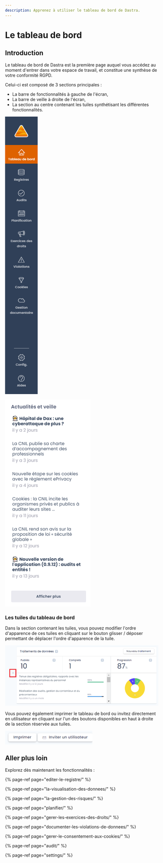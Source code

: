 ```yaml
---
description: Apprenez à utiliser le tableau de bord de Dastra.
---
```


# Le tableau de bord

## Introduction

Le tableau de bord de Dastra est la première page auquel vous accédez au moment d'entrer dans votre espace de travail, et constitue une synthèse de votre conformité RGPD.

Celui-ci est composé de 3 sections principales :

* La barre de fonctionnalités à gauche de l'écran,
* La barre de veille à droite de l'écran,
* La section au centre contenant les tuiles synthétisant les différentes fonctionnalités.

![La barre de fonctionnalit&#xE9;s &#xE0; gauche de l&apos;&#xE9;cran](../.gitbook/assets/image%20%28121%29.png)

![La barre de veille &#xE0; droite de l&apos;&#xE9;cran.](../.gitbook/assets/image%20%2844%29.png)

### Les tuiles du tableau de bord

Dans la section contenant les tuiles, vous pouvez modifier l'ordre d'apparence de ces tuiles en cliquant sur le bouton glisser / déposer permettant de déplacer l'ordre d'apparence de la tuile.

![Un exemple de tuile du tableau de bord](../.gitbook/assets/image%20%28107%29.png)

Vous pouvez également imprimer le tableau de bord ou invitez directement en utilisateur en cliquant sur l'un des boutons disponibles en haut à droite de la section réservée aux tuiles.

![Les boutons imprimer et inviter un utilisateurs](../.gitbook/assets/image%20%28147%29.png)

## Aller plus loin

Explorez dès maintenant les fonctionnalités :

{% page-ref page="editer-le-registre/" %}

{% page-ref page="la-visualisation-des-donnees/" %}

{% page-ref page="la-gestion-des-risques/" %}

{% page-ref page="planifier/" %}

{% page-ref page="gerer-les-exercices-des-droits/" %}

{% page-ref page="documenter-les-violations-de-donnees/" %}

{% page-ref page="gerer-le-consentement-aux-cookies/" %}

{% page-ref page="audit/" %}

{% page-ref page="settings/" %}








